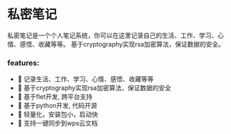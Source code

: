 # 私密笔记
私密笔记是一个个人笔记系统，你可以在这里记录自己的生活、工作、学习、心情、感悟、收藏等等。
基于cryptography实现rsa加密算法，保证数据的安全。

### features:
- 🚧 记录生活、工作、学习、心情、感悟、收藏等等
- 🚧 基于cryptography实现rsa加密算法，保证数据的安全
- 🚧 基于flet开发, 跨平台支持
- 🚧 基于python开发, 代码开源
- 🚧 轻量化，安装包小，启动快
- 🚧 支持一键同步到wps云文档